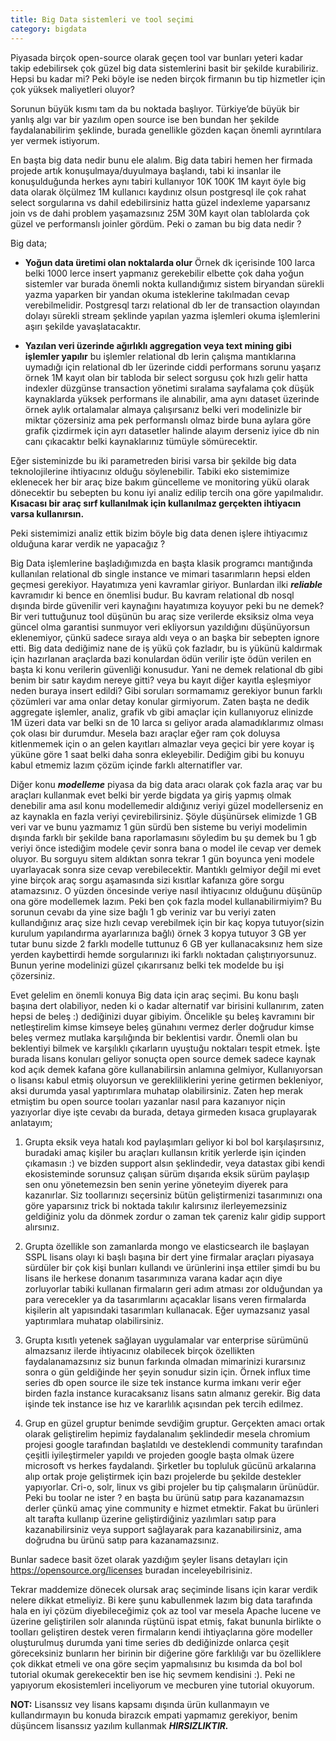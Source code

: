 ```yaml
---
title: Big Data sistemleri ve tool seçimi
category: bigdata
---
```

 
Piyasada birçok open-source olarak geçen tool var bunları yeteri kadar takip edebilirsek çok güzel big data sistemlerini basit bir şekilde kurabiliriz. Hepsi bu kadar mi? Peki böyle ise neden birçok firmanın bu tip hizmetler için çok yüksek maliyetleri oluyor? 

Sorunun büyük kısmı tam da bu noktada başlıyor. Türkiye’de büyük bir yanlış algı var bir yazılım open source ise ben bundan her şekilde faydalanabilirim şeklinde, burada genellikle gözden kaçan önemli ayrıntılara yer vermek istiyorum. 

En başta big data nedir bunu ele alalım. Big data tabiri hemen her firmada projede artık konuşulmaya/duyulmaya başlandı, tabi ki insanlar ile konuşulduğunda herkes aynı tabiri kullanıyor 10K 100K 1M kayıt öyle big data olarak ölçülmez 1M kullanıcı kaydınız olsun postgresql ile çok rahat select sorgularına vs dahil edebilirsiniz hatta güzel indexleme yaparsanız join vs de dahi problem yaşamazsınız 25M 30M kayıt olan tablolarda çok güzel ve performanslı joinler gördüm. Peki o zaman bu big data nedir ? 

Big data;
* **Yoğun data üretimi olan noktalarda olur** Örnek dk içerisinde 100 larca belki 1000 lerce insert yapmanız gerekebilir elbette çok daha yoğun sistemler var burada önemli nokta kullandığımız sistem biryandan sürekli yazma yaparken bir yandan okuma isteklerine takılmadan cevap verebilmelidir. Postgresql tarzı relational db ler de transaction olayından dolayı sürekli stream şeklinde yapılan yazma işlemleri okuma işlemlerini aşırı şekilde yavaşlatacaktır.

* **Yazılan veri üzerinde ağırlıklı aggregation veya text mining gibi işlemler yapılır** bu işlemler relational db lerin çalışma mantıklarına uymadığı için relational db ler üzerinde ciddi performans sorunu yaşarız örnek 1M kayıt olan bir tabloda bir select sorgusu çok hızlı gelir hatta indexler düzgünse transaction yönetimi sıralama sayfalama çok düşük kaynaklarda yüksek performans ile alınabilir, ama aynı dataset üzerinde örnek aylık ortalamalar almaya çalışırsanız belki veri modelinizle bir miktar çözersiniz ama pek performanslı olmaz birde buna aylara göre grafik çizdirmek için ayrı datasetler halinde alayım derseniz iyice db nin canı çıkacaktır belki kaynaklarınız tümüyle sömürecektir.

Eğer sisteminizde bu iki parametreden birisi varsa bir şekilde big data teknolojilerine ihtiyacınız olduğu söylenebilir. Tabiki eko sistemimize eklenecek her bir araç bize bakım güncelleme ve monitoring yükü olarak dönecektir bu sebepten bu konu iyi analiz edilip tercih ona göre yapılmalıdır. __Kısacası bir araç sırf kullanılmak için kullanılmaz gerçekten ihtiyacın varsa kullanırsın.__

Peki sistemimizi analiz ettik bizim böyle big data denen işlere ihtiyacımız olduğuna karar verdik ne yapacağız ?

Big Data işlemlerine başladığımızda  en başta klasik programcı mantığında kullanılan relational db single instance ve mimari tasarımların hepsi elden geçmesi gerekiyor. Hayatımıza yeni kavramlar giriyor. Bunlardan ilki ***reliable*** kavramıdır ki bence en önemlisi budur. Bu kavram relational db nosql dışında birde güvenilir veri kaynağını hayatımıza koyuyor peki bu ne demek? Bir veri tuttuğunuz tool düşünün bu araç size verilerde eksiksiz olma veya güncel olma garantisi sunmuyor veri ekliyorsun yazıldığını düşünüyorsun eklenemiyor, çünkü sadece sıraya aldı veya o an başka bir sebepten ignore etti. Big data dediğimiz nane de iş yükü çok fazladır, bu is yükünü kaldırmak için hazırlanan araçlarda bazi konulardan ödün verilir işte ödün verilen en başta ki konu verilerin güvenliği konusudur. Yani ne demek relational db gibi benim bir satır kaydım nereye gitti? veya bu kayıt diğer kayıtla eşleşmiyor neden buraya insert edildi? Gibi soruları sormamamız gerekiyor bunun farklı çözümleri var ama onlar detay konular girmiyorum.  Zaten başta ne dedik aggregate işlemler, analiz, grafik vb gibi amaçlar için kullanıyoruz elinizde 1M üzeri data var  belki sn de 10 larca sı geliyor arada alamadıklarımız olması çok olası bir durumdur. Mesela bazı araçlar eğer ram çok doluysa kitlenmemek için o an gelen kayıtları almazlar veya geçici bir yere koyar iş yüküne göre 1 saat belki daha sonra ekleyebilir. Dediğim gibi bu konuyu kabul etmemiz lazım çözüm içinde farklı alternatifler var.

Diğer konu ***modelleme*** piyasa da big data aracı olarak çok fazla araç var bu araçları kullanmak evet belki bir yerde bigdata ya giriş yapmış olmak denebilir ama asıl konu modellemedir aldığınız veriyi güzel modellerseniz en az kaynakla en fazla veriyi çevirebilirsiniz. Şöyle düşünürsek elimizde 1 GB veri var ve bunu yazmamız 1 gün sürdü ben sisteme bu veriyi modelimin dışında farklı bir şekilde bana raporlamasını söyledim bu şu demek bu 1 gb veriyi önce istediğim modele çevir sonra bana o model ile cevap ver demek oluyor. Bu sorguyu sitem aldıktan sonra tekrar 1 gün boyunca yeni modele uyarlayacak sonra size cevap verebilecektir. Mantıklı gelmiyor değil mi evet yine birçok araç sorgu aşamasında sizi kısıtlar kafanıza göre sorgu atamazsınız. O yüzden öncesinde veriye nasıl ihtiyacınız olduğunu düşünüp ona göre modellemek lazım. Peki ben çok fazla model kullanabilirmiyim? Bu sorunun cevabı da yine size bağlı 1 gb veriniz var bu veriyi zaten kullandığınız araç size hızlı cevap verebilmek için bir kaç kopya tutuyor(sizin kurulum yapılandırma ayarlarınıza bağlı) örnek 3 kopya tutuyor 3 GB yer tutar  bunu sizde 2 farklı modelle tuttunuz 6 GB yer kullanacaksınız hem size yerden kaybettirdi hemde sorgularınızı iki farklı noktadan çalıştırıyorsunuz. Bunun yerine modelinizi güzel çıkarırsanız belki tek modelde bu işi çözersiniz.

Evet gelelim en önemli konuya Big data için araç seçimi. Bu konu başlı başına dert olabiliyor, neden ki o kadar alternatif var birisini kullanırım, zaten hepsi de beleş :) dediğinizi duyar gibiyim. Öncelikle şu beleş kavramını bir netleştirelim kimse kimseye beleş günahını vermez derler doğrudur kimse beleş vermez mutlaka karşılığında bir beklentisi vardır.  Önemli olan bu beklentiyi bilmek ve karşılıklı çıkarların uyuştuğu noktaları tespit etmek. İşte burada lisans konuları geliyor sonuçta open source demek sadece kaynak kod açık demek kafana göre kullanabilirsin anlamına gelmiyor, Kullanıyorsan o lisansı kabul etmiş oluyorsun ve gerekliliklerini yerine getirmen bekleniyor, aksi durumda yasal yaptırımlara muhatap olabilirsiniz.  Zaten hep merak etmiştim bu open source tooları yazanlar nasıl para kazanıyor niçin yazıyorlar diye işte cevabı da burada, detaya girmeden kısaca gruplayarak anlatayım;

1. Grupta eksik veya hatalı kod paylaşımları geliyor ki bol bol karşılaşırsınız, buradaki amaç kişiler bu araçları kullansın kritik yerlerde işin içinden çıkamasın :) ve bizden support alsın şeklindedir, veya datastax gibi kendi ekosisteminde sorunsuz çalışan sürüm dışarıda eksik sürüm paylaşıp sen onu yönetemezsin ben senin yerine yöneteyim diyerek para kazanırlar. Siz toollarınızı seçersiniz bütün geliştirmenizi tasarımınızı ona  göre yaparsınız trick bi noktada takılır kalırsınız ilerleyemezsiniz geldiğiniz yolu da dönmek zordur o zaman tek çareniz kalır gidip support alırsınız. 

2. Grupta özellikle son zamanlarda mongo ve elasticsearch ile başlayan SSPL lisans olayı ki başlı başına bir dert yine firmalar araçları piyasaya sürdüler bir çok kişi bunları kullandı ve ürünlerini inşa ettiler şimdi bu bu lisans ile herkese donanım tasarımınıza varana kadar açın diye zorluyorlar tabiki kullanan firmaların geri adım atması zor olduğundan ya para verecekler ya da tasarımlarını açacaklar lisans veren firmalarda kişilerin alt yapısındaki tasarımları kullanacak. Eğer uymazsanız yasal yaptırımlara muhatap olabilirsiniz.   

3. Grupta kısıtlı yetenek sağlayan uygulamalar var enterprise sürümünü almazsanız ilerde ihtiyacınız olabilecek birçok özellikten faydalanamazsınız siz bunun farkında olmadan mimarinizi kurarsınız sonra o gün geldiğinde her şeyin sonudur sizin için. Örnek influx time series db open source ile size tek instance kurma imkanı verir eğer birden fazla instance kuracaksanız lisans satın almanız gerekir. Big data işinde tek instance ise hız ve kararlılık açısından pek tercih edilmez.

4. Grup en güzel gruptur benimde sevdiğim gruptur. Gerçekten amacı ortak olarak geliştirelim hepimiz faydalanalım şeklindedir mesela chromium projesi google tarafından başlatıldı ve desteklendi community tarafından çeşitli iyileştirmeler yapıldı ve projeden google başta olmak üzere microsoft vs herkes faydalandı. Şirketler bu topluluk gücünü arkalarına alıp ortak proje geliştirmek için bazı projelerde bu şekilde destekler yapıyorlar. Cri-o, solr, linux vs gibi projeler bu tip çalışmaların ürünüdür. Peki bu toolar ne ister ? en başta bu ürünü satıp para kazanamazsın derler çünkü amaç yine community e hizmet etmektir. Fakat bu ürünleri alt tarafta kullanıp üzerine geliştirdiğiniz yazılımları satıp para kazanabilirsiniz veya support sağlayarak para kazanabilirsiniz, ama doğrudna bu ürünü satıp para kazanamazsınız.

Bunlar sadece basit özet olarak yazdığım şeyler lisans detayları için https://opensource.org/licenses buradan inceleyebilrisiniz. 

Tekrar maddemize dönecek olursak araç seçiminde lisans için karar verdik nelere dikkat etmeliyiz. Bi kere şunu kabullenmek lazım big data tarafında hala en iyi çözüm diyebileceğimiz çok az tool var mesela Apache lucene ve üzerine geliştirilen solr alanında rüştünü ispat etmiş, fakat bununla birlikte o toolları geliştiren destek veren firmaların kendi ihtiyaçlarına göre modeller oluşturulmuş durumda yani time series db dediğinizde onlarca çeşit göreceksiniz bunların her birinin bir diğerine göre farklılığı var bu özelliklere çok dikkat etmeli ve ona göre seçim yapmalısınız bu kısımda da bol bol tutorial okumak gerekecektir ben ise hiç sevmem kendisini :). Peki ne yapıyorum ekosistemleri inceliyorum ve mecburen yine tutorial okuyorum.

**NOT:** Lisanssız vey lisans kapsamı dışında ürün kullanmayın ve kullandırmayın bu konuda birazcık empati yapmamız gerekiyor, benim düşüncem lisanssız yazılım kullanmak ***HIRSIZLIKTIR.***


